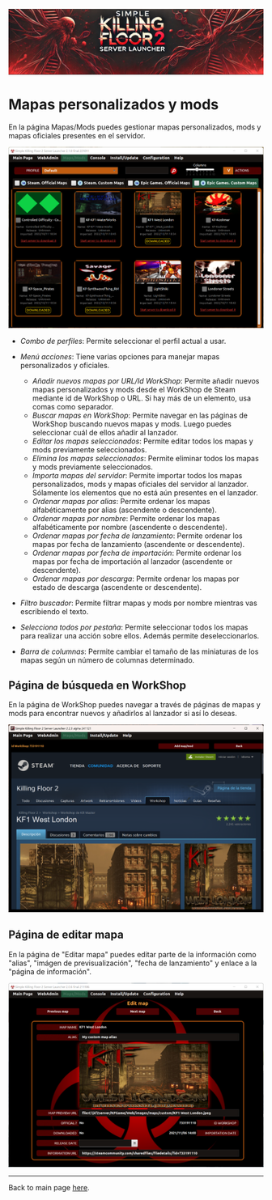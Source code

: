 ![Logo](../images/kf2banner.png)

# Mapas personalizados y mods

En la página Mapas/Mods puedes gestionar mapas personalizados, mods y mapas oficiales presentes en el servidor.

![Launcher screenshot](../images/screenshot04.png)

* _Combo de perfiles_: Permite seleccionar el perfil actual a usar.

* _Menú acciones_: Tiene varias opciones para manejar mapas personalizados y oficiales.
  * _Añadir nuevos mapas por URL/Id WorkShop_: Permite añadir nuevos mapas personalizados y mods desde el WorkShop de Steam mediante id de WorkShop o URL. Si hay más de un elemento, usa comas como separador.
  * _Buscar mapas en WorkShop_: Permite navegar en las páginas de WorkShop buscando nuevos mapas y mods. Luego puedes seleccionar cuál de ellos añadir al lanzador.
  * _Editar los mapas seleccionados_: Permite editar todos los mapas y mods previamente seleccionados.
  * _Elimina los mapas seleccionados_: Permite eliminar todos los mapas y mods previamente seleccionados.
  * _Importa mapas del servidor_: Permite importar todos los mapas personalizados, mods y mapas oficiales del servidor al lanzador. Sólamente los elementos que no está aún presentes en el lanzador.
  * _Ordenar mapas por alias_: Permite ordenar los mapas alfabéticamente por alias (ascendente o descendente).
  * _Ordenar mapas por nombre_: Permite ordenar los mapas alfabéticamente por nombre (ascendente o descendente).
  * _Ordenar mapas por fecha de lanzamiento_: Permite ordenar los mapas por fecha de lanzamiento (ascendente or descendente).
  * _Ordenar mapas por fecha de importación_: Permite ordenar los mapas por fecha de importación al lanzador (ascendente or descendente).
  * _Ordenar mapas por descarga_: Permite ordenar los mapas por estado de descarga (ascendente or descendente).

* _Filtro buscador_: Permite filtrar mapas y mods por nombre mientras vas escribiendo el texto. 

* _Selecciona todos por pestaña_: Permite seleccionar todos los mapas para realizar una acción sobre ellos. Además permite deseleccionarlos.

* _Barra de columnas_: Permite cambiar el tamaño de las miniaturas de los mapas según un número de columnas determinado. 

## Página de búsqueda en WorkShop

En la página de WorkShop puedes navegar a través de páginas de mapas y mods para encontrar nuevos y añadirlos al lanzador si así lo deseas.

![Launcher screenshot](../images/screenshot05.png)

## Página de editar mapa

En la página de "Editar mapa" puedes editar parte de la información como "alias", "imágen de previsualización", "fecha de lanzamiento" y enlace a la "página de información".

![Launcher screenshot](../images/screenshot12.png)

---
Back to main page [here](../../LEEME.md).